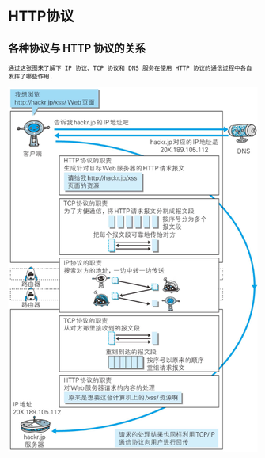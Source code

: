 #   HTTP协议

##  各种协议与 HTTP 协议的关系

    通过这张图来了解下 IP 协议、TCP 协议和 DNS 服务在使用 HTTP 协议的通信过程中各自发挥了哪些作用.

![http-relationship-with-other-protocols](./images/http-relationship-with-other-protocols.jpg)